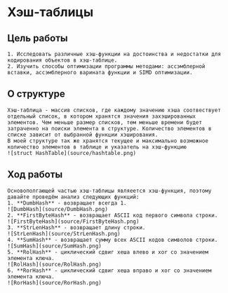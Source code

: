# Хэш-таблицы



## Цель работы


    1. Исследовать различные хэш-функции на достоинства и недостатки для кодирования объектов в хэш-таблице.
    2. Изучить способы оптимизации программы методами: ассэмблерной вставки, ассэмблерного варината функции и SIMD оптимизации.


## О структуре
    Хэш-таблица - массив списков, где каждому значению хэша соотвествует отдельный список, в котором хранятся значения захэшированных элементов. Чем меньше размер списков, тем меньше времени будет затраченно на поиски элемента в структуре. Количество элементов в списке зависит от выбранной функции хэширования.
    В моей структуре так же хранятся текущее и максимально возможное количество элементов в таблице и указатель на хэш-функцию
    ![struct HashTable](source/hashtable.png)
## Ход работы 
    Основополгающей частью хэш-таблицы являеется хэш-функция, поэтому давайте проведём анализ следующих функций:
    1. **DumbHash** - возвращает всегда 1.
    ![DumbHash](source/DumbHash.png)
    2. **FirstByteHash** - возвращает ASCII код первого символа строки.
    ![FirstByteHash](source/FirstByteHash.png)
    3. **StrLenHash** - возвращает длину строки.
    ![StrLenHash](source/StrLenHash.png)
    4. **SumHash** - возвращает сумму всех ASCII кодов символов строки.
    ![SumHash](source/SumHash.png)
    5. **RolHash** - циклический сдвиг хеша влево и xor со значением элемента ключа.
    ![RolHash](source/RolHash.png)
    6. **RorHash** - циклический сдвиг хеша вправо и xor со значением элемента ключа.
    ![RorHash](source/RorHash.png)
